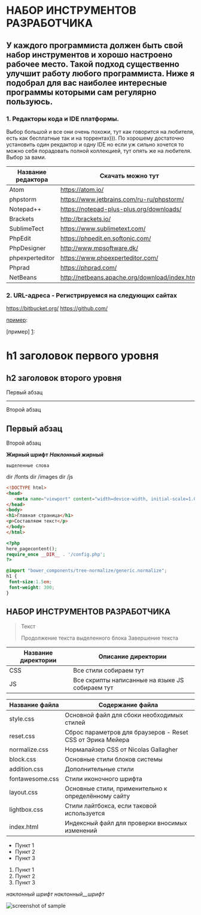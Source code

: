 НАБОР ИНСТРУМЕНТОВ РАЗРАБОТЧИКА
=====================
У каждого программиста должен быть свой набор инструментов и хорошо настроено рабочее место. Такой подход существенно улучшит работу любого программиста. 
Ниже я подобрал для вас наиболее интересные программы которыми сам регулярно пользуюсь.
-----------------------------------
### 1. Редакторы кода и IDE платформы. 
Выбор большой и все они очень похожи, тут как говорится на любителя, есть как бесплатные так и на торрентах))). 
По хорошему достаточно установить один рекдактор и одну IDE но если уж сильно хочется то можно себя порадовать полной коллекцией, тут опять же на любителя.
Выбор за вами.

Название редактора| Скачать можно тут    
------------------|----------------------
Atom              | <https://atom.io/>
phpstorm          | <https://www.jetbrains.com/ru-ru/phpstorm/>
Notepad++         | <https://notepad-plus-plus.org/downloads/>
Brackets          | <http://brackets.io/>
SublimeTect       | <https://www.sublimetext.com/>
PhpEdit           | <https://phpedit.en.softonic.com/>
PhpDesigner       | <http://www.mpsoftware.dk/>
phpexperteditor   | <https://www.phpexperteditor.com/>
Phprad            | <https://phprad.com/>
NetBeans          | <http://netbeans.apache.org/download/index.html>



### 2. URL-адреса - Регистрируемся на следующих сайтах
https://bitbucket.org/
https://github.com/



[пример][id]:

[пример] [1]: 

[id]: http://example.com/ "Необязательная подсказка"
[1]:  http://myexample.com/ "подсказка"

h1 заголовок первого уровня
=====================

h2 заголовок второго уровня
-----------------------------------

Первый абзац
***
Второй абзац

Первый абзац
---
Второй абзац

**Жирный шрифт**
***Наклонный жирный***

`выделенные слова`

 dir /fonts
 dir /images
 dir /js
 
 ```html
<!DOCTYPE html>
<head>
    <meta name="viewport" content="width=device-width, initial-scale=1.0">
</head>
<body>
 <h1>Главная страница</h1>
 <p>Составляем текст</p>
</body>
</html>
```

```php
<?php
here_pagecontent(); 
require_once __DIR__ . '/config.php';
?>
```


```scss /* или css */
@import "bower_components/tree-normalize/generic.normalize";
h1 {
 font-size:1.5em;
 font-weight: 300;
}
```
## НАБОР ИНСТРУМЕНТОВ РАЗРАБОТЧИКА ##

> Текст
> 
> Продолжение текста выделенного блока
> Завершение текста


Название директории  | Описание директории
---------------------|----------------------
CSS                  | Все стили собираем тут
JS                   | Все скрипты написанные на языке JS собираем тут

Название файла  | Содержание файла
----------------|----------------------
style.css       | Основной файл для сбоки необходимых стилей
reset.css       | Сброс параметров для браузеров - Reset CSS от Эрика Мейера 
normalize.css   | Нормалайзер CSS от Nicolas Gallagher
block.css       | Основные стили блоков системы
addition.css    | Дополнительные стили
fontawesome.css | Стили иконочного шрифта
layout.css      | Основные стили, применительно к определённому сайту
lightbox.css    | Стили лайтбокса, если таковой используется
index.html      | Индексный файл для проверки вносимых изменений

* Пункт 1
* Пункт 2
* Пункт 3

1. Пункт 1
2. Пункт 2
3. Пункт 3

_наклонный_ _шрифт_ _наклонный__шрифт_

![screenshot of sample](http://webdesign.ru.net/images/Heydon_min.jpg)
